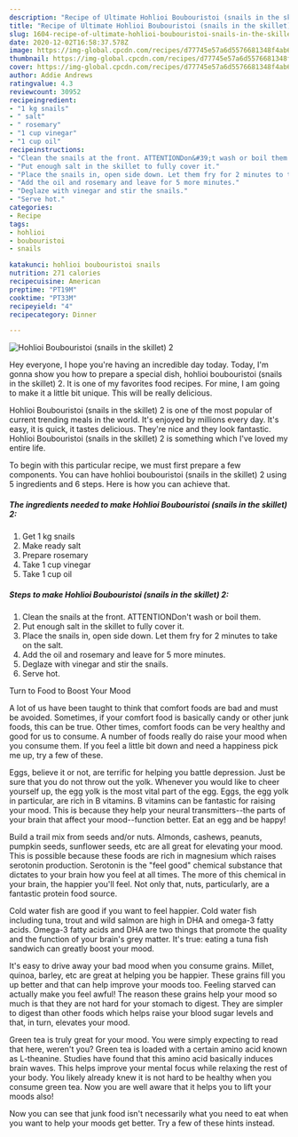 ```yaml
---
description: "Recipe of Ultimate Hohlioi Boubouristoi (snails in the skillet) 2"
title: "Recipe of Ultimate Hohlioi Boubouristoi (snails in the skillet) 2"
slug: 1604-recipe-of-ultimate-hohlioi-boubouristoi-snails-in-the-skillet-2
date: 2020-12-02T16:58:37.578Z
image: https://img-global.cpcdn.com/recipes/d77745e57a6d5576681348f4ab614206/751x532cq70/hohlioi-boubouristoi-snails-in-the-skillet-2-recipe-main-photo.jpg
thumbnail: https://img-global.cpcdn.com/recipes/d77745e57a6d5576681348f4ab614206/751x532cq70/hohlioi-boubouristoi-snails-in-the-skillet-2-recipe-main-photo.jpg
cover: https://img-global.cpcdn.com/recipes/d77745e57a6d5576681348f4ab614206/751x532cq70/hohlioi-boubouristoi-snails-in-the-skillet-2-recipe-main-photo.jpg
author: Addie Andrews
ratingvalue: 4.3
reviewcount: 30952
recipeingredient:
- "1 kg snails"
- " salt"
- " rosemary"
- "1 cup vinegar"
- "1 cup oil"
recipeinstructions:
- "Clean the snails at the front. ATTENTIONDon&#39;t wash or boil them."
- "Put enough salt in the skillet to fully cover it."
- "Place the snails in, open side down. Let them fry for 2 minutes to take on the salt."
- "Add the oil and rosemary and leave for 5 more minutes."
- "Deglaze with vinegar and stir the snails."
- "Serve hot."
categories:
- Recipe
tags:
- hohlioi
- boubouristoi
- snails

katakunci: hohlioi boubouristoi snails 
nutrition: 271 calories
recipecuisine: American
preptime: "PT19M"
cooktime: "PT33M"
recipeyield: "4"
recipecategory: Dinner

---
```



![Hohlioi Boubouristoi (snails in the skillet) 2](https://img-global.cpcdn.com/recipes/d77745e57a6d5576681348f4ab614206/751x532cq70/hohlioi-boubouristoi-snails-in-the-skillet-2-recipe-main-photo.jpg)

Hey everyone, I hope you're having an incredible day today. Today, I'm gonna show you how to prepare a special dish, hohlioi boubouristoi (snails in the skillet) 2. It is one of my favorites food recipes. For mine, I am going to make it a little bit unique. This will be really delicious.

Hohlioi Boubouristoi (snails in the skillet) 2 is one of the most popular of current trending meals in the world. It's enjoyed by millions every day. It's easy, it is quick, it tastes delicious. They're nice and they look fantastic. Hohlioi Boubouristoi (snails in the skillet) 2 is something which I've loved my entire life.




To begin with this particular recipe, we must first prepare a few components. You can have hohlioi boubouristoi (snails in the skillet) 2 using 5 ingredients and 6 steps. Here is how you can achieve that.

<!--inarticleads1-->

##### The ingredients needed to make Hohlioi Boubouristoi (snails in the skillet) 2:

1. Get 1 kg snails
1. Make ready  salt
1. Prepare  rosemary
1. Take 1 cup vinegar
1. Take 1 cup oil




<!--inarticleads2-->

##### Steps to make Hohlioi Boubouristoi (snails in the skillet) 2:

1. Clean the snails at the front. ATTENTIONDon&#39;t wash or boil them.
1. Put enough salt in the skillet to fully cover it.
1. Place the snails in, open side down. Let them fry for 2 minutes to take on the salt.
1. Add the oil and rosemary and leave for 5 more minutes.
1. Deglaze with vinegar and stir the snails.
1. Serve hot.




Turn to Food to Boost Your Mood


A lot of us have been taught to think that comfort foods are bad and must be avoided. Sometimes, if your comfort food is basically candy or other junk foods, this can be true. Other times, comfort foods can be very healthy and good for us to consume. A number of foods really do raise your mood when you consume them. If you feel a little bit down and need a happiness pick me up, try a few of these.

Eggs, believe it or not, are terrific for helping you battle depression. Just be sure that you do not throw out the yolk. Whenever you would like to cheer yourself up, the egg yolk is the most vital part of the egg. Eggs, the egg yolk in particular, are rich in B vitamins. B vitamins can be fantastic for raising your mood. This is because they help your neural transmitters--the parts of your brain that affect your mood--function better. Eat an egg and be happy!

Build a trail mix from seeds and/or nuts. Almonds, cashews, peanuts, pumpkin seeds, sunflower seeds, etc are all great for elevating your mood. This is possible because these foods are rich in magnesium which raises serotonin production. Serotonin is the "feel good" chemical substance that dictates to your brain how you feel at all times. The more of this chemical in your brain, the happier you'll feel. Not only that, nuts, particularly, are a fantastic protein food source.

Cold water fish are good if you want to feel happier. Cold water fish including tuna, trout and wild salmon are high in DHA and omega-3 fatty acids. Omega-3 fatty acids and DHA are two things that promote the quality and the function of your brain's grey matter. It's true: eating a tuna fish sandwich can greatly boost your mood. 

It's easy to drive away your bad mood when you consume grains. Millet, quinoa, barley, etc are great at helping you be happier. These grains fill you up better and that can help improve your moods too. Feeling starved can actually make you feel awful! The reason these grains help your mood so much is that they are not hard for your stomach to digest. They are simpler to digest than other foods which helps raise your blood sugar levels and that, in turn, elevates your mood.

Green tea is truly great for your mood. You were simply expecting to read that here, weren't you? Green tea is loaded with a certain amino acid known as L-theanine. Studies have found that this amino acid basically induces brain waves. This helps improve your mental focus while relaxing the rest of your body. You likely already knew it is not hard to be healthy when you consume green tea. Now you are well aware that it helps you to lift your moods also!

Now you can see that junk food isn't necessarily what you need to eat when you want to help your moods get better. Try  a few  of  these  hints  instead.

